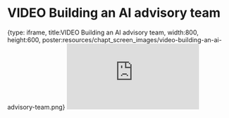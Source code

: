 # VIDEO Building an AI advisory team
 
{type: iframe, title:VIDEO Building an AI advisory team, width:800, height:600, poster:resources/chapt_screen_images/video-building-an-ai-advisory-team.png}
![](https://hutchdatascience.org/AI_for_Decision_Makers/no_toc/video-building-an-ai-advisory-team.html)
 

 
